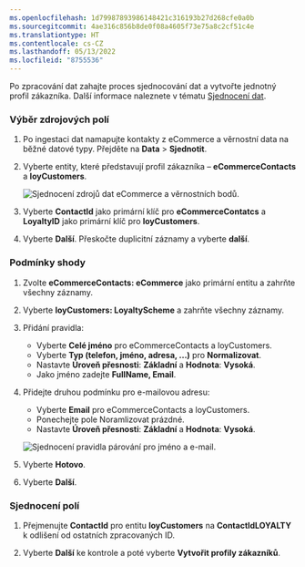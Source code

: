 ```yaml
---
ms.openlocfilehash: 1d79987893986148421c316193b27d268cfe0a0b
ms.sourcegitcommit: 4ae316c856b8de0f08a4605f73e75a8c2cf51c4e
ms.translationtype: HT
ms.contentlocale: cs-CZ
ms.lasthandoff: 05/13/2022
ms.locfileid: "8755536"
---
```

Po zpracování dat zahajte proces sjednocování dat a vytvořte jednotný profil zákazníka. Další informace naleznete v tématu [Sjednocení dat](../data-unification.md).

### <a name="select-source-fields"></a>Výběr zdrojových polí

1. Po ingestaci dat namapujte kontakty z eCommerce a věrnostní data na běžné datové typy. Přejděte na **Data** > **Sjednotit**.

1. Vyberte entity, které představují profil zákazníka – **eCommerceContacts** a **loyCustomers**.

   ![Sjednocení zdrojů dat eCommerce a věrnostních bodů.](../media/unify-ecommerce-loyalty.png)

1. Vyberte **ContactId** jako primární klíč pro **eCommerceContatcs** a **LoyaltyID** jako primární klíč pro **loyCustomers**.

1. Vyberte **Další**. Přeskočte duplicitní záznamy a vyberte **další**.

### <a name="match-conditions"></a>Podmínky shody

1. Zvolte **eCommerceContacts: eCommerce** jako primární entitu a zahrňte všechny záznamy.

1. Vyberte **loyCustomers: LoyaltyScheme** a zahrňte všechny záznamy.

1. Přidání pravidla:
   - Vyberte **Celé jméno** pro eCommerceContacts a loyCustomers.
   - Vyberte **Typ (telefon, jméno, adresa, ...)** pro **Normalizovat**.
   - Nastavte **Úroveň přesnosti**: **Základní** a **Hodnota**: **Vysoká**.
   - Jako jméno zadejte **FullName, Email**.

1. Přidejte druhou podmínku pro e-mailovou adresu:
   - Vyberte **Email** pro eCommerceContacts a loyCustomers.
   - Ponechejte pole Noramlizovat prázdné.
   - Nastavte **Úroveň přesnosti**: **Základní** a **Hodnota**: **Vysoká**.

   ![Sjednocení pravidla párování pro jméno a e-mail.](../media/unify-match-rule.png)

1. Vyberte **Hotovo**.

1. Vyberte **Další**.

### <a name="unify-fields"></a>Sjednocení polí

1. Přejmenujte **ContactId** pro entitu **loyCustomers** na **ContactIdLOYALTY** k odlišení od ostatních zpracovaných ID.

1. Vyberte **Další** ke kontrole a poté vyberte **Vytvořit profily zákazníků**.

